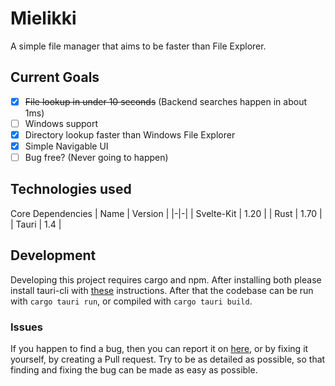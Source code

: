 # Mielikki

A simple file manager that aims to be faster than File Explorer.

## Current Goals

-   [x] ~~File lookup in under 10 seconds~~ (Backend searches happen in about 1ms)
-   [ ] Windows support
-   [x] Directory lookup faster than Windows File Explorer
-   [x] Simple Navigable UI
-   [ ] Bug free? (Never going to happen)

## Technologies used

Core Dependencies
| Name | Version |
|-|-|
| Svelte-Kit | 1.20 |
| Rust | 1.70 |
| Tauri | 1.4 |

## Development

Developing this project requires cargo and npm. After installing both please install tauri-cli with [these](https://tauri.app/v1/guides/getting-started/prerequisites) instructions. After that the codebase can be run with `cargo tauri run`, or compiled with `cargo tauri build`.

### Issues

If you happen to find a bug, then you can report it on [here](https://github.com/Vikaheimo/Mielikki/issues/new), or by fixing it yourself, by creating a Pull request. Try to be as detailed as possible, so that finding and fixing the bug can be made as easy as possible.
